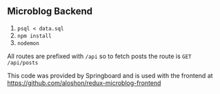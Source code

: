 ## Microblog Backend

1.  `psql < data.sql`
2.  `npm install`
3.  `nodemon`

All routes are prefixed with `/api` so to fetch posts the route is `GET /api/posts`

This code was provided by Springboard and is used with the frontend at https://github.com/aloshon/redux-microblog-frontend